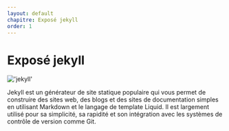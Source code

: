 ```yaml
---
layout: default
chapitre: Exposé jekyll 
order: 1
---
```


# Exposé jekyll

!['jekyll'](./images/jekyll.PNG)

<!-- note -->

Jekyll est un générateur de site statique populaire qui vous permet de construire des sites web, des blogs et des sites de documentation simples en utilisant Markdown et le langage de template Liquid. Il est largement utilisé pour sa simplicité, sa rapidité et son intégration avec les systèmes de contrôle de version comme Git.

<!-- new slide -->
